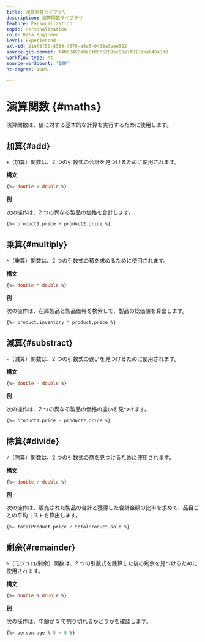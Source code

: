```yaml
---
title: 演算関数ライブラリ
description: 演算関数ライブラリ
feature: Personalization
topic: Personalization
role: Data Engineer
level: Experienced
exl-id: 21ef8f50-8389-4675-a8e5-0438a3eee592
source-git-commit: f4068450dde5f85652096c09e7f817dbab40a3d8
workflow-type: ht
source-wordcount: '180'
ht-degree: 100%

---
```


# 演算関数 {#maths}

演算関数は、値に対する基本的な計算を実行するために使用します。

## 加算{#add}

`+`（加算）関数は、2 つの引数式の合計を見つけるために使用されます。

**構文**

```sql
{%= double + double %}
```

**例**

次の操作は、2 つの異なる製品の価格を合計します。

```sql
{%= product1.price + product2.price %}
```

## 乗算{#multiply}

`*`（乗算）関数は、2 つの引数式の積を求めるために使用されます。

**構文**

```sql
{%= double * double %}
```

**例**

次の操作は、在庫製品と製品価格を検索して、製品の総価値を算出します。

```sql
{%= product.inventory * product.price %}
```

## 減算{#substract}

`-`（減算）関数は、2 つの引数式の違いを見つけるために使用されます。

**構文**

```sql
{%= double - double %}
```

**例**

次の操作は、2 つの異なる製品の価格の違いを見つけます。

```sql
{%= product1.price - product2.price %}
```

## 除算{#divide}

`/`（除算）関数は、2 つの引数式の商を見つけるために使用されます。

**構文**

```sql
{%= double / double %}
```

**例**

次の操作は、販売された製品の合計と獲得した合計金額の比率を求めて、品目ごとの平均コストを算出します。

```sql
{%= totalProduct.price / totalProduct.sold %}
```

## 剰余{#remainder}

`%`（モジュロ/剰余）関数は、2 つの引数式を除算した後の剰余を見つけるために使用されます。

**構文**

```sql
{%= double % double %}
```

**例**

次の操作は、年齢が 5 で割り切れるかどうかを確認します。

```sql
{%= person.age % 5 = 0 %}
```
